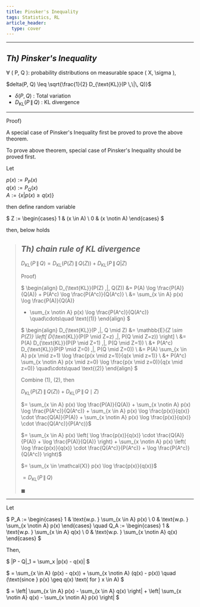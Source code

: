 ```yaml
---
title: Pinsker's Inequality
tags: Statistics, RL
article_header:
  type: cover
---
```


---

## *Th) Pinsker's Inequality*

$\forall$ \( P, Q \): probability distributions on measurable space \( X, \sigma \),


$delta(P, Q) \leq \sqrt{\frac{1}{2} D_{\text{KL}}(P \,\|\, Q)}$


- $\delta(P, Q)$ : Total variation
- $D_{\text{KL}}(P \,\|\, Q)$ : KL divergence

---

Proof)

A special case of Pinsker's Inequality first be proved to prove the above theorem.

To prove above theorem, special case of Pinsker's Inequality should be proved first.

Let

$p(x) := P_P(x)$<br>
$q(x) := P_Q(x)$<br>
$A := \{x | p(x) \geq q(x) \}$

then define random variable

$
Z :=
\begin{cases}
1 & (x \in A)  \\
0 & (x \notin A)
\end{cases}
$

then, below holds

> ## *Th) chain rule of KL divergence*
> $D_{\text{KL}}(P \,\|\, Q) = D_{\text{KL}}(P(Z) \,\|\, Q(Z)) + D_{\text{KL}}(P \,\|\, Q | Z)$
>
> Proof)
> 
> $
> \begin{align}
> D_{\text{KL}}(P(Z) \,\|\, Q(Z))
>     &= P(A) \log \frac{P(A)}{Q(A)} + P(A^c) \log \frac{P(A^c)}{Q(A^c)} \\
>     &= \sum_{x \in A} p(x) \log \frac{P(A)}{Q(A)}
>    + \sum_{x \notin A} p(x) \log \frac{P(A^c)}{Q(A^c)} \quad\cdots\quad \text{(1)}
> \end{align}
> $
> 
> $
\begin{align}
D_{\text{KL}}(P \,\|\, Q \mid Z)
  &= \mathbb{E}_{Z \sim P(Z)} \left[ D_{\text{KL}}(P(P \mid Z=z) \,\|\, P(Q \mid Z=z)) \right] \\
  &= P(A) D_{\text{KL}}(P(P \mid Z=1) \,\|\, P(Q \mid Z=1)) \\
  &+ P(A^c) D_{\text{KL}}(P(P \mid Z=0) \,\|\, P(Q \mid Z=0)) \\
  &= P(A) \sum_{x \in A} p(x \mid z=1) \log \frac{p(x \mid z=1)}{q(x \mid z=1)} \\
  &+ P(A^c) \sum_{x \notin A} p(x \mid z=0) \log \frac{p(x \mid z=0)}{q(x \mid z=0)} \quad\cdots\quad \text{(2)}
\end{align}
$
>
> Combine (1), (2), then
> 
> $D_{\text{KL}}(P(Z) \,\|\, Q(Z)) + D_{\text{KL}}(P \,\|\, Q \mid Z)$
>
> $= \sum_{x \in A} p(x) \log \frac{P(A)}{Q(A)} + \sum_{x \notin A} p(x) \log \frac{P(A^c)}{Q(A^c)} + \sum_{x \in A} p(x) \log \frac{p(x)}{q(x)} \cdot \frac{Q(A)}{P(A)} + \sum_{x \notin A} p(x) \log \frac{p(x)}{q(x)} \cdot \frac{Q(A^c)}{P(A^c)}$
>
> $= \sum_{x \in A} p(x) \left( \log \frac{p(x)}{q(x)} \cdot \frac{Q(A)}{P(A)} + \log \frac{P(A)}{Q(A)} \right) + \sum_{x \notin A} p(x) \left( \log \frac{p(x)}{q(x)} \cdot \frac{Q(A^c)}{P(A^c)} + \log \frac{P(A^c)}{Q(A^c)} \right)$
>
> $= \sum_{x \in \mathcal{X}} p(x) \log \frac{p(x)}{q(x)}$
>
> $= D_{\text{KL}}(P \,\|\, Q)$
>
> $\blacksquare$

---

Let

$
P_A :=
\begin{cases}
1 & \text{w.p. } \sum_{x \in A} p(x) \\
0 & \text{w.p. } \sum_{x \notin A} p(x)
\end{cases}
\quad
Q_A :=
\begin{cases}
1 & \text{w.p. } \sum_{x \in A} q(x) \\
0 & \text{w.p. } \sum_{x \notin A} q(x)
\end{cases}
$

Then,

$
\|P - Q\|_1 = \sum_x |p(x) - q(x)|
$

$
= \sum_{x \in A} (p(x) - q(x)) + \sum_{x \notin A} (q(x) - p(x)) \quad (\text{since } p(x) \geq q(x) \text{ for } x \in A)
$

$
= \left| \sum_{x \in A} p(x) - \sum_{x \in A} q(x) \right| + \left| \sum_{x \notin A} q(x) - \sum_{x \notin A} p(x) \right|
$
